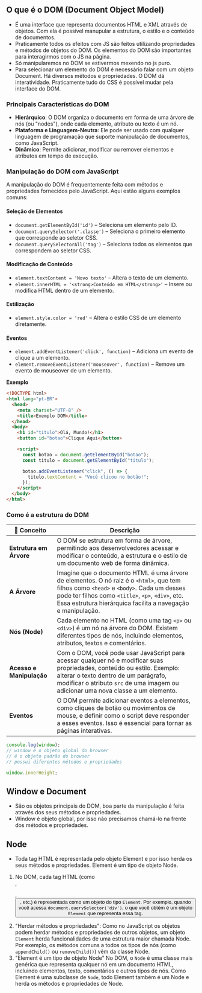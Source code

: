 ## O que é o DOM (Document Object Model)

- É uma interface que representa documentos HTML e XML através de objetos. Com ela é possível manupular a estrutura, o estilo e o conteúdo de documentos.
- Praticamente todos os efeitos com JS são feitos utilizando propriedades e métodos de objetos do DOM. Os elementos do DOM são importantes para interagirmos com o JS na página.
- Só manipularemos no DOM se estivermos mexendo no js puro.
- Para selecionar um elemento do DOM é necessário falar com um objeto Document. Há diversos métodos e propriedades. O DOM dá interatividade. Praticamente tudo do CSS é possível mudar pela interface do DOM.

### Principais Características do DOM

- **Hierárquico**: O DOM organiza o documento em forma de uma árvore de nós (ou "nodes"), onde cada elemento, atributo ou texto é um nó.
- **Plataforma e Linguagem-Neutra**: Ele pode ser usado com qualquer linguagem de programação que suporte manipulação de documentos, como JavaScript.
- **Dinâmico**: Permite adicionar, modificar ou remover elementos e atributos em tempo de execução.

### Manipulação do DOM com JavaScript

A manipulação do DOM é frequentemente feita com métodos e propriedades fornecidos pelo JavaScript. Aqui estão alguns exemplos comuns:

#### Seleção de Elementos

- `document.getElementById('id')` – Seleciona um elemento pelo ID.
- `document.querySelector('.classe')` – Seleciona o primeiro elemento que corresponde ao seletor CSS.
- `document.querySelectorAll('tag')` – Seleciona todos os elementos que correspondem ao seletor CSS.

#### Modificação de Conteúdo

- `element.textContent = 'Novo texto'` – Altera o texto de um elemento.
- `element.innerHTML = '<strong>Conteúdo em HTML</strong>'` – Insere ou modifica HTML dentro de um elemento.

#### Estilização

- `element.style.color = 'red'` – Altera o estilo CSS de um elemento diretamente.

#### Eventos

- `element.addEventListener('click', function)` – Adiciona um evento de clique a um elemento.
- `element.removeEventListener('mouseover', function)` – Remove um evento de mouseover de um elemento.

**Exemplo**

```html
<!DOCTYPE html>
<html lang="pt-BR">
  <head>
    <meta charset="UTF-8" />
    <title>Exemplo DOM</title>
  </head>
  <body>
    <h1 id="titulo">Olá, Mundo!</h1>
    <button id="botao">Clique Aqui</button>

    <script>
      const botao = document.getElementById("botao");
      const titulo = document.getElementById("titulo");

      botao.addEventListener("click", () => {
        titulo.textContent = "Você clicou no botão!";
      });
    </script>
  </body>
</html>
```

### Como é a estrutura do DOM

| 🌳 Conceito              | Descrição                                                                                                                                                                                                                                                   |
| ------------------------ | ----------------------------------------------------------------------------------------------------------------------------------------------------------------------------------------------------------------------------------------------------------- |
| **Estrutura em Árvore**  | O DOM se estrutura em forma de árvore, permitindo aos desenvolvedores acessar e modificar o conteúdo, a estrutura e o estilo de um documento web de forma dinâmica.                                                                                         |
| **A Árvore**             | Imagine que o documento HTML é uma árvore de elementos. O nó raiz é o `<html>`, que tem filhos como `<head>` e `<body>`. Cada um desses pode ter filhos como `<title>`, `<p>`, `<div>`, etc. Essa estrutura hierárquica facilita a navegação e manipulação. |
| **Nós (Node)**           | Cada elemento no HTML (como uma tag `<p>` ou `<div>`) é um nó na árvore do DOM. Existem diferentes tipos de nós, incluindo elementos, atributos, textos e comentários.                                                                                      |
| **Acesso e Manipulação** | Com o DOM, você pode usar JavaScript para acessar qualquer nó e modificar suas propriedades, conteúdo ou estilo. Exemplo: alterar o texto dentro de um parágrafo, modificar o atributo `src` de uma imagem ou adicionar uma nova classe a um elemento.      |
| **Eventos**              | O DOM permite adicionar eventos a elementos, como cliques de botão ou movimentos de mouse, e definir como o script deve responder a esses eventos. Isso é essencial para tornar as páginas interativas.                                                     |

```javascript
console.log(window);
// window é o objeto global do browser
// é o objeto padrão do browser
// possui diferentes métodos e propriedades

window.innerHeight;
```

## Window e Document

- São os objetos principais do DOM, boa parte da manipulação é feita através dos seus métodos e propriedades.
- Window é objeto global, por isso não precisamos chamá-lo na frente dos métodos e propriedades.

## Node

- Toda tag HTML é representada pelo objeto Element e por isso herda os seus métodos e propriedades. Element é um tipo de objeto Node.

1.  No DOM, cada tag HTML (como <div>, <p>, <button>, etc.) é representada como um objeto do tipo `Element`. Por exemplo, quando você acessa `document.querySelector('div')`, o que você obtém é um objeto `Element` que representa essa tag.
2.  "Herdar métodos e propriedades":
    Como no JavaScript os objetos podem herdar métodos e propriedades de outros objetos, um objeto `Element` herda funcionalidades de uma estrutura maior chamada Node. Por exemplo, os métodos comuns a todos os tipos de nós (como `appendChild()` ou `removeChild()`) vêm da classe Node.
3.  "Element é um tipo de objeto Node"
    No DOM, o `Node` é uma classe mais genérica que representa qualquer nó em um documento HTML, incluindo elementos, texto, comentários e outros tipos de nós. Como Element é uma subclasse de `Node`, todo Element também é um Node e herda os métodos e propriedades de Node.
